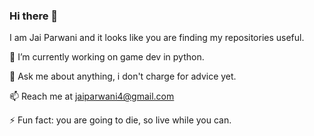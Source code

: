 ### Hi there 👋

I am Jai Parwani and it looks like you are finding my repositories useful.

🔭 I’m currently working on game dev in python.

💬 Ask me about anything, i don't charge for advice yet.

📫 Reach me at jaiparwani4@gmail.com

⚡ Fun fact: you are going to die, so live while you can.



<!--
**jai-parwani-1/Jai-parwani-1** is a ✨ _special_ ✨ repository because its `README.md` (this file) appears on your GitHub profile.

Here are some ideas to get you started:

- 🔭 I’m currently working on ...
- 🌱 I’m currently learning ...
- 👯 I’m looking to collaborate on ...
- 🤔 I’m looking for help with ...
- 💬 Ask me about ...
- 📫 How to reach me: ...
- 😄 Pronouns: ...
- ⚡ Fun fact: ...
-->
